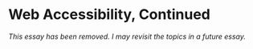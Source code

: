 Web Accessibility, Continued
============================

*This essay has been removed.  I may revisit the topics in a future
essay.*
